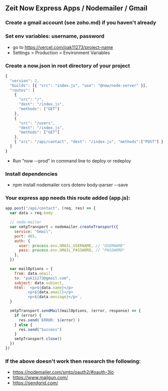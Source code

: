 ## Zeit Now Express Apps / Nodemailer / Gmail

### Create a gmail account (see zoho.md) if you haven't already

### Set env variables: username, password

- go to https://vercel.com/pak11273/project-name
- Settings > Production > Environment Variables

### Create a now.json in root directory of your project

```js
{
  "version": 2,
  "builds": [{ "src": "index.js", "use": "@now/node-server" }],
  "routes": [
    {
      "src": "/",
      "dest": "/index.js",
      "methods": ["GET"]
    },
    {
      "src": "/users",
      "dest": "/index.js",
      "methods": ["GET"]
    },
    { "src": "/api/contact", "dest": "/index.js", "methods":["POST"] }
  ]
}
```

- Run "now --prod" in command line to deploy or redeploy

### Install dependencies

- npm install nodemailer cors dotenv body-parser --save

### Your express app needs this route added (app.js):

```js
app.post("/api/contact", (req, res) => {
  var data = req.body

  // node-mailer
  var smtpTransport = nodemailer.createTransport({
    service: "Gmail",
    port: 465,
    auth: {
      user: process.env.GMAIL_USERNAME, // "USERNAME"
      pass: process.env.GMAIL_PASSWORD, // "PASSWORD"
    },
  })

  var mailOptions = {
    from: data.email,
    to: "pak11273@gmail.com",
    subject: data.subject,
    html: `<p>${data.name}</p>
          <p>${data.email}</p>
          <p>${data.message}</p>`,
  }

  smtpTransport.sendMail(mailOptions, (error, response) => {
    if (error) {
      res.send(`ERROR: ${error}`)
    } else {
      res.send("Success")
    }
    smtpTransport.close()
  })
})
```

### If the above doesn't work then research the following:

- https://nodemailer.com/smtp/oauth2/#oauth-3lo
- https://www.mailgun.com/
- https://sendgrid.com/
